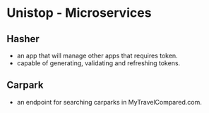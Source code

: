 # Unistop - Microservices

## Hasher
* an app that will manage other apps that requires token.
* capable of generating, validating and refreshing tokens.

## Carpark
* an endpoint for searching carparks in MyTravelCompared.com.
